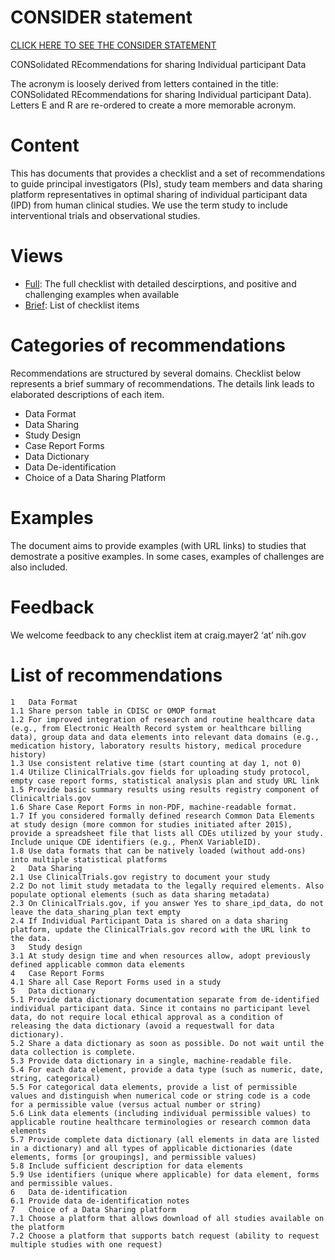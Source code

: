 # CONSIDER statement 

[CLICK HERE TO SEE THE CONSIDER STATEMENT](https://lhncbc.github.io/CRI/CONSIDER/CONSIDER-full.html)

CONSolidated REcommendations for sharing Individual participant Data

The acronym is loosely derived from letters contained in the title: CONSolidated REcommendations for sharing Individual participant Data). Letters E and R are re-ordered to create a more memorable acronym.


# Content
This has documents that provides a checklist and a set of recommendations to guide principal investigators (PIs), study team members and data sharing platform representatives in optimal sharing of individual participant data (IPD) from human clinical studies. We use the term study to include interventional trials and observational studies.

# Views

- [Full](https://lhncbc.github.io/CRI/CONSIDER/CONSIDER-full.html): The full checklist with detailed descirptions, and positive and challenging examples when available
- [Brief](https://lhncbc.github.io/CRI/CONSIDER/CONSIDER-brief.html): List of checklist items

# Categories of recommendations

Recommendations are structured by several domains. Checklist below represents a brief summary of recommendations. The details link leads to elaborated descriptions of each item.

- Data Format
- Data Sharing
- Study Design
- Case Report Forms
- Data Dictionary
- Data De-identification
- Choice of a Data Sharing Platform

# Examples

The document aims to provide examples (with URL links) to studies that demostrate a positive examples. In some cases, examples of challenges are also included.


# Feedback 
We welcome feedback to any checklist item at craig.mayer2 ‘at’ nih.gov


# List of recommendations 

```
1	Data Format
1.1	Share person table in CDISC or OMOP format
1.2	For improved integration of research and routine healthcare data (e.g., from Electronic Health Record system or healthcare billing data), group data and data elements into relevant data domains (e.g., medication history, laboratory results history, medical procedure history)
1.3	Use consistent relative time (start counting at day 1, not 0)
1.4	Utilize ClinicalTrials.gov fields for uploading study protocol, empty case report forms, statistical analysis plan and study URL link
1.5	Provide basic summary results using results registry component of Clinicaltrials.gov
1.6	Share Case Report Forms in non-PDF, machine-readable format.
1.7	If you considered formally defined research Common Data Elements at study design (more common for studies initiated after 2015), provide a spreadsheet file that lists all CDEs utilized by your study. Include unique CDE identifiers (e.g., PhenX VariableID).
1.8	Use data formats that can be natively loaded (without add-ons) into multiple statistical platforms
2	Data Sharing
2.1	Use ClinicalTrials.gov registry to document your study
2.2	Do not limit study metadata to the legally required elements. Also populate optional elements (such as data sharing metadata)
2.3	On ClinicalTrials.gov, if you answer Yes to share_ipd_data, do not leave the data_sharing_plan text empty
2.4	If Individual Participant Data is shared on a data sharing platform, update the ClinicalTrials.gov record with the URL link to the data.
3	Study design
3.1	At study design time and when resources allow, adopt previously defined applicable common data elements
4	Case Report Forms
4.1	Share all Case Report Forms used in a study
5	Data dictionary
5.1	Provide data dictionary documentation separate from de-identified individual participant data. Since it contains no participant level data, do not require local ethical approval as a condition of releasing the data dictionary (avoid a requestwall for data dictionary).
5.2	Share a data dictionary as soon as possible. Do not wait until the data collection is complete.
5.3	Provide data dictionary in a single, machine-readable file.
5.4	For each data element, provide a data type (such as numeric, date, string, categorical)
5.5	For categorical data elements, provide a list of permissible values and distinguish when numerical code or string code is a code for a permissible value (versus actual number or string)
5.6	Link data elements (including individual permissible values) to applicable routine healthcare terminologies or research common data elements
5.7	Provide complete data dictionary (all elements in data are listed in a dictionary) and all types of applicable dictionaries (date elements, forms [or groupings], and permissible values)
5.8	Include sufficient description for data elements
5.9	Use identifiers (unique where applicable) for data element, forms and permissible values.
6	Data de-identification
6.1	Provide data de-identification notes
7	Choice of a Data Sharing platform
7.1	Choose a platform that allows download of all studies available on the platform
7.2	Choose a platform that supports batch request (ability to request multiple studies with one request)
```





